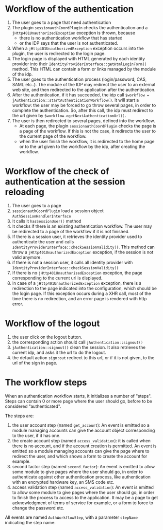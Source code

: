 Workflow of the authentication
===============================

1. The user goes to a page that need authentication
2. The plugin `sessionauthCoordPlugin` checks the authentication
   and a `jHttp401UnauthorizedException` exception is thrown, because
   - there is no authentication workflow that has started
   - or the IDP says that the user is not authenticated.
2. When a `jHttp401UnauthorizedException` exception occurs into the plugin,
   the user is redirected to the login page.
3. The login page is displayed with HTML generated by each identity provider
   into their `IdentityProviderInterface::getHtmlLoginForm()` method.
   This HTML can contain a form or links managed by the module of the idp.
4. The user goes to the authentication process (login/password, CAS, SAML etc..).
   The module of the IDP may redirect the user to an external web site, and
   then redirected to the application after the authentication.
5. After the authentication, if it has succeeded, the idp call `$workflow = jAuthentication::startAuthenticationWorkflow()`.
   It will start a workflow: the user may be forced to go throw several pages,
   in order to complete the authentication. So, after this call, the idp must
   redirect to the url given by `$workflow->getNextAuthenticationUrl()`.
6. The user is then redirected to several pages, defined into the workflow.
   - At each page, the plugin `sessionauthCoordPlugin` checks the page is a page of
     the workflow. If this is not the case, it redirects the user to the current page
     of the workflow.
   - when the user finish the workflow, it is redirected to the home page or to
     the url given to the workflow by the idp, after creating the workflow.


Workflow of the check of authentication at the session reloading
================================================================

1. The user goes to a page
2. `sessionauthCoordPlugin` load a session object `AuthSessionHandlerInterface`
3. It calls it `hasSessionUser()` method
4. It checks if there is an existing authentication workflow. The user may be redirected
   to a page of the workflow if it is not finished.
4. If there is a session user, it retrieves the identity provider used to authenticate the
   user and calls `IdentityProviderInterface::checkSessionValidity()`. This method
   can throw a `jHttp401UnauthorizedException` exception, if the session is not valid anymore.
5. if there is not a session user, it calls all identity provider with
   `IdentityProviderInterface::checkSessionValidity()`
6. If there is no `jHttp401UnauthorizedException` exception, the page corresponding
   to the current url is displayed.
6. In case of a `jHttp401UnauthorizedException` exception, there is a redirection to
   the page indicated into the configuration, which should be the login page.
   If this exception occurs during a XHR call, most of the time there is no redirection, 
   and an error page is rendered with http error.



Workflow of the logout
======================

1. the user click on the logout button.
2. the corresponding action should call `jAuthentication::signout()`
3. `jAuthentication::signout()` clean the session. It also retrieves the current
   idp, and asks it the url to do the logout.
4. the default action `sign:out` redirect to this url, or if it is not given, to
   the url of the sign in page.


The workflow steps
==================

When an authentication workflow starts, it initializes a number of "steps".
Steps can contain 0 or more page where the user should go, before to be considered
"authenticated".

The steps are:

1. the user account step (named `get_account`): An event is emitted so a module managing accounts can
   give the account object corresponding to the user, if it has one.
2. the create account step (named `access_validation`): it is called when there is no account, and if the account
   creation is permitted. An event is emitted so a module managing accounts can give
   the page where to redirect the user, and which shows a form to create the account
   for example.
3. second factor step (named `second_factor`): An event is emitted to allow some module to give pages
   where the user should go, in order to authenticate against other authentication process,
   like authentication with an encrypted hardware key, an SMS code etc.
4. access validation step (named `access_validation`): An event is emitted to allow some module to give pages
   where the user should go, in order to finish the process to access to the application.
   It may be a page to get acknowledgment of terms of service for example, or a form to
   force to change the password etc.

All events are named `AuthWorkflowStep`, with a parameter `stepName` indicating the step name.

   